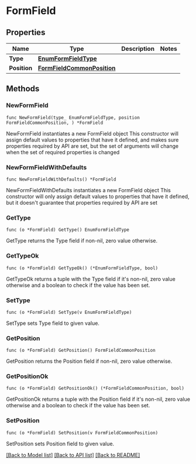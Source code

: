 # FormField

## Properties

Name | Type | Description | Notes
------------ | ------------- | ------------- | -------------
**Type** | [**EnumFormFieldType**](EnumFormFieldType.md) |  | 
**Position** | [**FormFieldCommonPosition**](FormFieldCommonPosition.md) |  | 

## Methods

### NewFormField

`func NewFormField(type_ EnumFormFieldType, position FormFieldCommonPosition, ) *FormField`

NewFormField instantiates a new FormField object
This constructor will assign default values to properties that have it defined,
and makes sure properties required by API are set, but the set of arguments
will change when the set of required properties is changed

### NewFormFieldWithDefaults

`func NewFormFieldWithDefaults() *FormField`

NewFormFieldWithDefaults instantiates a new FormField object
This constructor will only assign default values to properties that have it defined,
but it doesn't guarantee that properties required by API are set

### GetType

`func (o *FormField) GetType() EnumFormFieldType`

GetType returns the Type field if non-nil, zero value otherwise.

### GetTypeOk

`func (o *FormField) GetTypeOk() (*EnumFormFieldType, bool)`

GetTypeOk returns a tuple with the Type field if it's non-nil, zero value otherwise
and a boolean to check if the value has been set.

### SetType

`func (o *FormField) SetType(v EnumFormFieldType)`

SetType sets Type field to given value.


### GetPosition

`func (o *FormField) GetPosition() FormFieldCommonPosition`

GetPosition returns the Position field if non-nil, zero value otherwise.

### GetPositionOk

`func (o *FormField) GetPositionOk() (*FormFieldCommonPosition, bool)`

GetPositionOk returns a tuple with the Position field if it's non-nil, zero value otherwise
and a boolean to check if the value has been set.

### SetPosition

`func (o *FormField) SetPosition(v FormFieldCommonPosition)`

SetPosition sets Position field to given value.



[[Back to Model list]](../README.md#documentation-for-models) [[Back to API list]](../README.md#documentation-for-api-endpoints) [[Back to README]](../README.md)


